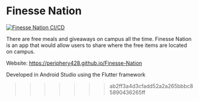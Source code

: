 # Finesse Nation
[![Finesse Nation CI/CD](https://github.com/Periphery428/Finesse-Nation/workflows/Finesse%20Nation%20CI%2FCD/badge.svg)](https://github.com/Periphery428/Finesse-Nation/actions)

There are free meals and giveaways on campus all the time. Finesse Nation is an app that would allow users to share where the free items are located on campus.

Website: https://periphery428.github.io/Finesse-Nation

Developed in Android Studio using the Flutter framework
>>>>>>> ab2ff3a4d3cfadd52a2a265bbbc85890436265ff
